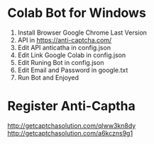 # Colab Bot for Windows

1. Install Browser Google Chrome Last Version
2. API in https://anti-captcha.com/
3. Edit API anticatha in config.json
4. Edit Link Google Colab in config.json
5. Edit Runing Bot in config.json
6. Edit Email and Password in google.txt
7. Run Bot and Enjoyed


# Register Anti-Captha
http://getcaptchasolution.com/qlww3kn8dy
http://getcaptchasolution.com/a6kczns9g1
